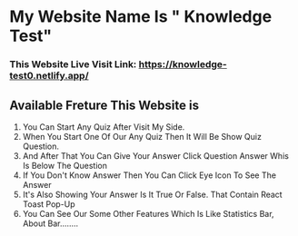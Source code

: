 # My Website Name Is " Knowledge Test"

### This Website Live Visit Link: https://knowledge-test0.netlify.app/

## Available Freture This Website is

1. You Can Start Any Quiz After Visit My Side.
2. When You Start One Of Our Any Quiz Then It Will Be Show Quiz Question.
3. And After That You Can Give Your Answer Click Question Answer Whis Is Below The Question
4. If You Don't Know Answer Then You Can Click Eye Icon To See The Answer
5. It's Also Showing Your Answer Is It True Or False. That Contain React Toast Pop-Up
6. You Can See Our Some Other Features Which Is Like Statistics Bar, About Bar........
